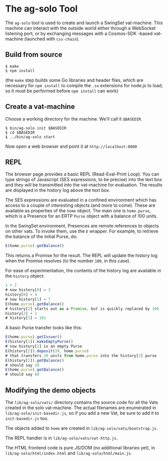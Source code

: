 # The ag-solo Tool

The `ag-solo` tool is used to create and launch a SwingSet vat-machine. This
machine can interact with the outside world either through a WebSocket
listening port, or by exchanging messages with a Cosmos-SDK -based
vat-machine (launched with `css-chain`).

## Build from source

```
$ make
$ npm install
```

(the `make` step builds some Go libraries and header files, which are
necessary for `npm install` to compile the `.so` extensions for node.js to
load, so it must be performed before `npm install` can work)

## Create a vat-machine

Choose a working directory for the machine. We'll call it `$BASEDIR`.

```
$ bin/ag-solo init $BASEDIR
$ cd $BASEDIR
$ ../bin/ag-solo start
```

Now open a web browser and point it at `http://localhost:8000`

## REPL

The browser page provides a basic REPL (Read-Eval-Print Loop). You can type
strings of Javascript (SES expressions, to be precise) into the text box and
they will be transmitted into the vat-machine for evaluation. The results are
displayed in the history log above the text box.

The SES expressions are evaluated in a confined environment which has access
to a couple of interesting objects (and more to come). These are available as
properties of the `home` object. The main one is `home.purse`, which is a
Presence for an ERTP `Purse` object with a balance of 100 units.

In the SwingSet environment, Presences are remote references to objects on
other vats. To invoke them, use the `E` wrapper. For example, to retrieve the
balance of the initial Purse, do:

```js
E(home.purse).getBalance()
```

This returns a Promise for the result. The REPL will update the history log
when the Promise resolves (to the number `100`, in this case).

For ease of experimentation, the contents of the history log are available in
the `history` object:

```js
1 + 2
# now history[0] = 3
history[0] + 4
# now history[1] = 7
E(home.purse).getBalance()
# history[2] starts out as a Promise, but is quickly replaced by 100
history[2] + 1
# history[3] = 101
```

A basic Purse transfer looks like this:

```js
E(home.purse).getIssuer()
E(history[1]).makeEmptyPurse()
# now history[2] is an empty Purse
E(history[2]).deposit(20, home.purse)
# that transfers 20 units from home.purse into the history[2] purse
E(history[2]).getBalance()
# should say 20
E(home.purse).getBalance()
# should say 80
```

## Modifying the demo objects

The `lib/ag-solo/vats/` directory contains the source code for all the Vats
created in the solo vat-machine. The actual filenames are enumerated in
`lib/ag-solo/init-basedir.js`, so if you add a new Vat, be sure to add it to
`init-basedir.js` too.

The objects added to `home` are created in `lib/ag-solo/vats/bootstrap.js`.

The REPL handler is in `lib/ag-solo/vats/vat-http.js`.

The HTML frontend code is pure JS/DOM (no additional libraries yet), in
`lib/ag-solo/html/index.html` and `lib/ag-solo/html/main.js`.
